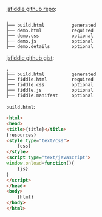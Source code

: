 [jsfiddle github repo](https://docs.jsfiddle.net/github-integration/untitled-1):
```
.
├── build.html          generated
├── demo.html           required
├── demo.css            optional
├── demo.js             optional
├── demo.details        optional
```

[jsfiddle github gist](https://docs.jsfiddle.net/github-integration/untitled):
```
.
├── build.html          generated
├── fiddle.html         required
├── fiddle.css          optional
├── fiddle.js           optional
├── fiddle.manifest     optional
```


`build.html`:
```html
<html>
<head>
<title>{title}</title>
{resources}
<style type="text/css">
    {css}
</style>
<script type="text/javascript">
window.onload=function(){
    {js}
}
</script>
</head>
<body>
    {html}
</body>
</html>
```
